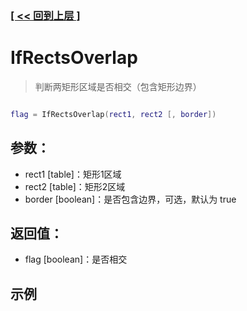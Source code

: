 ### [[ << 回到上层 ]](index.md)

# IfRectsOverlap

> 判断两矩形区域是否相交（包含矩形边界）

```lua

flag = IfRectsOverlap(rect1, rect2 [, border])

```

## 参数：

+ rect1 [table]：矩形1区域
+ rect2 [table]：矩形2区域
+ border [boolean]：是否包含边界，可选，默认为 true

## 返回值：

+ flag [boolean]：是否相交

## 示例

```lua

```